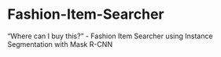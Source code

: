 # Fashion-Item-Searcher
“Where can I buy this?” - Fashion Item Searcher using Instance Segmentation with Mask R-CNN
